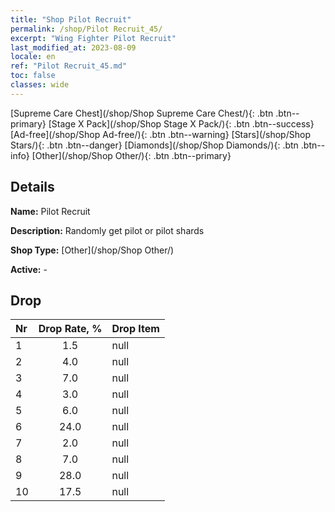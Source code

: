 ```yaml
---
title: "Shop Pilot Recruit"
permalink: /shop/Pilot Recruit_45/
excerpt: "Wing Fighter Pilot Recruit"
last_modified_at: 2023-08-09
locale: en
ref: "Pilot Recruit_45.md"
toc: false
classes: wide
---
```



  [Supreme Care Chest](/shop/Shop Supreme Care Chest/){: .btn .btn--primary}   [Stage X Pack](/shop/Shop Stage X Pack/){: .btn .btn--success}   [Ad-free](/shop/Shop Ad-free/){: .btn .btn--warning}   [Stars](/shop/Shop Stars/){: .btn .btn--danger}   [Diamonds](/shop/Shop Diamonds/){: .btn .btn--info}   [Other](/shop/Shop Other/){: .btn .btn--primary} 

## Details

 **Name:** Pilot Recruit 

 **Description:** Randomly get pilot or pilot shards

 **Shop Type:** [Other](/shop/Shop Other/)

 **Active:** - 



## Drop

  |  Nr | Drop Rate, %  |    Drop Item     |
  |:----|:-------------:|:-----------------|
  | 1 | 1.5 | null | 
  | 2 | 4.0 | null | 
  | 3 | 7.0 | null | 
  | 4 | 3.0 | null | 
  | 5 | 6.0 | null | 
  | 6 | 24.0 | null | 
  | 7 | 2.0 | null | 
  | 8 | 7.0 | null | 
  | 9 | 28.0 | null | 
  | 10 | 17.5 | null | 

